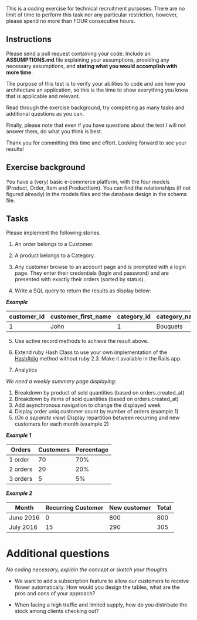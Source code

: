 This is a coding exercise for technical recruitment purposes. There are no limit of time to perform this task nor any particular restriction, however, please spend no more than FOUR consecutive hours.

## Instructions

Please send a pull request containing your code. Include an **ASSUMPTIONS.md** file explaining your assumptions, providing any necessary assumptions, and **stating what you would accomplish with more time**.

The purpose of this test is to verify your abilities to code and see how you architecture an application, so this is the time to show everything you know that is applicable and relevant.

Read through the exercise background, try completing as many tasks and additional questions as you can.

Finally, please note that even if you have questions about the test I will not answer them, do what you think is best.

Thank you for committing this time and effort. Looking forward to see your results!

## Exercise background

You have a (very) basic e-commerce platform, with the four models (Product, Order, Item and ProductItem). You can find the relationships (if not figured already) in the models files and the database design in the schema file.

## Tasks

Please implement the following stories.

1. An order belongs to a Customer.

2. A product belongs to a Category.

3. Any customer browse to an account page and is prompted with a login page. They enter their credentials (login and password) and are presented with exactly their orders (sorted by status).

4. Write a SQL query to return the results as display below:

***Example***

customer_id|customer_first_name|category_id |category_name
----|----|----|----
1|John|1|Bouquets

5. Use active record methods to achieve the result above.

6. Extend ruby Hash Class to use your own implementation of the [Hash#dig](http://ruby-doc.org/core-2.3.0_preview1/Hash.html#method-i-dig) method without ruby 2.3. Make it available in the Rails app.

7. Analytics

  *We need a weekly summary page displaying:*
  1. Breakdown by product of sold quantities (based on orders.created_at)
  2. Breakdown by items of sold quantities (based on orders.created_at)
  3. Add asynchronous navigation to change the displayed week
  4. Display order uniq customer count by number of orders (example 1)
  5. (*On a separate view*) Display repartition between recurring and new customers for each month (example 2)

***Example 1***

Orders|Customers|Percentage
----|----|----
1 order|70|70%
2 orders|20|20%
3 orders|5|5%

***Example 2***

Month|Recurring Customer|New customer|Total
----|----|----|----
June 2016|0|800|800
July 2016|15|290|305

# Additional questions
*No coding necessary, explain the concept or sketch your thoughts.*

- We want to add a subscription feature to allow our customers to receive flower automatically. How would you design the tables, what are the pros and cons of your approach?

- When facing a high traffic and limited supply, how do you distribute the stock among clients checking out?
